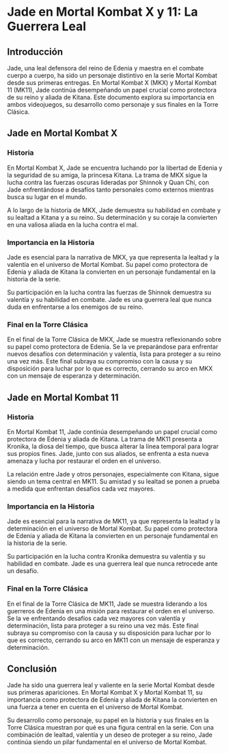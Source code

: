 # Jade en Mortal Kombat X y 11: La Guerrera Leal

## Introducción

Jade, una leal defensora del reino de Edenia y maestra en el combate cuerpo a cuerpo, ha sido un personaje distintivo en la serie Mortal Kombat desde sus primeras entregas. En Mortal Kombat X (MKX) y Mortal Kombat 11 (MK11), Jade continúa desempeñando un papel crucial como protectora de su reino y aliada de Kitana. Este documento explora su importancia en ambos videojuegos, su desarrollo como personaje y sus finales en la Torre Clásica.

## Jade en Mortal Kombat X

### Historia

En Mortal Kombat X, Jade se encuentra luchando por la libertad de Edenia y la seguridad de su amiga, la princesa Kitana. La trama de MKX sigue la lucha contra las fuerzas oscuras lideradas por Shinnok y Quan Chi, con Jade enfrentándose a desafíos tanto personales como externos mientras busca su lugar en el mundo.

A lo largo de la historia de MKX, Jade demuestra su habilidad en combate y su lealtad a Kitana y a su reino. Su determinación y su coraje la convierten en una valiosa aliada en la lucha contra el mal.

### Importancia en la Historia

Jade es esencial para la narrativa de MKX, ya que representa la lealtad y la valentía en el universo de Mortal Kombat. Su papel como protectora de Edenia y aliada de Kitana la convierten en un personaje fundamental en la historia de la serie.

Su participación en la lucha contra las fuerzas de Shinnok demuestra su valentía y su habilidad en combate. Jade es una guerrera leal que nunca duda en enfrentarse a los enemigos de su reino.

### Final en la Torre Clásica

En el final de la Torre Clásica de MKX, Jade se muestra reflexionando sobre su papel como protectora de Edenia. Se la ve preparándose para enfrentar nuevos desafíos con determinación y valentía, lista para proteger a su reino una vez más. Este final subraya su compromiso con la causa y su disposición para luchar por lo que es correcto, cerrando su arco en MKX con un mensaje de esperanza y determinación.

## Jade en Mortal Kombat 11

### Historia

En Mortal Kombat 11, Jade continúa desempeñando un papel crucial como protectora de Edenia y aliada de Kitana. La trama de MK11 presenta a Kronika, la diosa del tiempo, que busca alterar la línea temporal para lograr sus propios fines. Jade, junto con sus aliados, se enfrenta a esta nueva amenaza y lucha por restaurar el orden en el universo.

La relación entre Jade y otros personajes, especialmente con Kitana, sigue siendo un tema central en MK11. Su amistad y su lealtad se ponen a prueba a medida que enfrentan desafíos cada vez mayores.

### Importancia en la Historia

Jade es esencial para la narrativa de MK11, ya que representa la lealtad y la determinación en el universo de Mortal Kombat. Su papel como protectora de Edenia y aliada de Kitana la convierten en un personaje fundamental en la historia de la serie.

Su participación en la lucha contra Kronika demuestra su valentía y su habilidad en combate. Jade es una guerrera leal que nunca retrocede ante un desafío.

### Final en la Torre Clásica

En el final de la Torre Clásica de MK11, Jade se muestra liderando a los guerreros de Edenia en una misión para restaurar el orden en el universo. Se la ve enfrentando desafíos cada vez mayores con valentía y determinación, lista para proteger a su reino una vez más. Este final subraya su compromiso con la causa y su disposición para luchar por lo que es correcto, cerrando su arco en MK11 con un mensaje de esperanza y determinación.

## Conclusión

Jade ha sido una guerrera leal y valiente en la serie Mortal Kombat desde sus primeras apariciones. En Mortal Kombat X y Mortal Kombat 11, su importancia como protectora de Edenia y aliada de Kitana la convierten en una fuerza a tener en cuenta en el universo de Mortal Kombat.

Su desarrollo como personaje, su papel en la historia y sus finales en la Torre Clásica muestran por qué es una figura central en la serie. Con una combinación de lealtad, valentía y un deseo de proteger a su reino, Jade continúa siendo un pilar fundamental en el universo de Mortal Kombat.